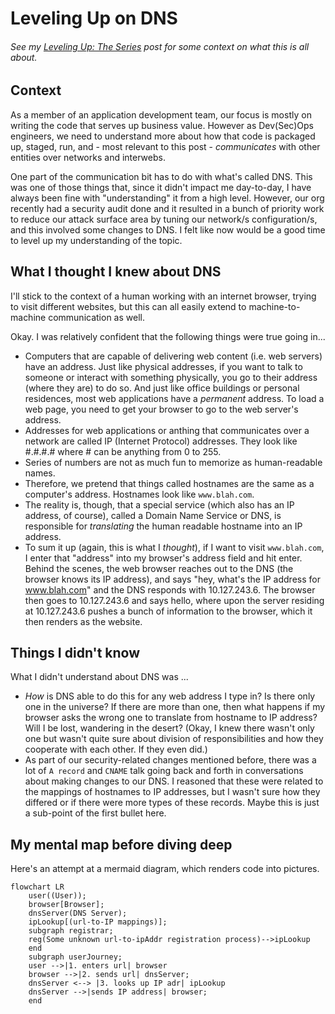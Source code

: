 # Leveling Up on DNS

###### See my [Leveling Up: The Series](todo-add-link) post for some context on what this is all about.

## Context
As a member of an application development team, our focus is mostly on writing the code that serves up business value. However as Dev(Sec)Ops engineers, we need to understand more about how that code is packaged up, staged, run, and - most relevant to this post - _communicates_ with other entities over networks and interwebs.

One part of the communication bit has to do with what's called DNS. This was one of those things that, since it didn't impact me day-to-day, I have always been fine with "understanding" it from a high level. However, our org recently had a security audit done and it resulted in a bunch of priority work to reduce our attack surface area by tuning our network/s configuration/s, and this involved some changes to DNS. I felt like now would be a good time to level up my understanding of the topic.

## What I thought I knew about DNS
I'll stick to the context of a human working with an internet browser, trying to visit different websites, but this can all easily extend to machine-to-machine communication as well.

Okay. I was relatively confident that the following things were true going in...

* Computers that are capable of delivering web content (i.e. web servers) have an address. Just like physical addresses, if you want to talk to someone or interact with something physically, you go to their address (where they are) to do so. And just like office buildings or personal residences, most web applications have a _permanent_ address. To load a web page, you need to get your browser to go to the web server's address.
* Addresses for web applications or anthing that communicates over a network are called IP (Internet Protocol) addresses. They look like #.#.#.# where # can be anything from 0 to 255. 
* Series of numbers are not as much fun to memorize as human-readable names.
* Therefore, we pretend that things called hostnames are the same as a computer's address. Hostnames look like `www.blah.com`.
* The reality is, though, that a special service (which also has an IP address, of course), called a Domain Name Service or DNS, is responsible for _translating_ the human readable hostname into an IP address.
* To sum it up (again, this is what I _thought_), if I want to visit `www.blah.com`, I enter that "address" into my browser's address field and hit enter. Behind the scenes, the web browser reaches out to the DNS (the browser knows its IP address), and says "hey, what's the IP address for www.blah.com" and the DNS responds with 10.127.243.6. The browser then goes to 10.127.243.6 and says hello, where upon the server residing at 10.127.243.6 pushes a bunch of information to the browser, which it then renders as the website.

## Things I didn't know
What I didn't understand about DNS was ...

* _How_ is DNS able to do this for any web address I type in? Is there only one in the universe? If there are more than one, then what happens if my browser asks the wrong one to translate from hostname to IP address? Will I be lost, wandering in the desert? (Okay, I knew there wasn't only one but wasn't quite sure about division of responsibilities and how they cooperate with each other. If they even did.)
* As part of our security-related changes mentioned before, there was a lot of `A record` and `CNAME` talk going back and forth in conversations about making changes to our DNS. I reasoned that these were related to the mappings of hostnames to IP addresses, but I wasn't sure how they differed or if there were more types of these records. Maybe this is just a sub-point of the first bullet here.

## My mental map before diving deep
Here's an attempt at a mermaid diagram, which renders code into pictures. 

```mermaid
flowchart LR
    user((User)); 
    browser[Browser];
    dnsServer(DNS Server);
    ipLookup[(url-to-IP mappings)];
    subgraph registrar;
    reg(Some unknown url-to-ipAddr registration process)-->ipLookup
    end
    subgraph userJourney;
    user -->|1. enters url| browser
    browser -->|2. sends url| dnsServer;
    dnsServer <--> |3. looks up IP adr| ipLookup
    dnsServer -->|sends IP address| browser;
    end
```

